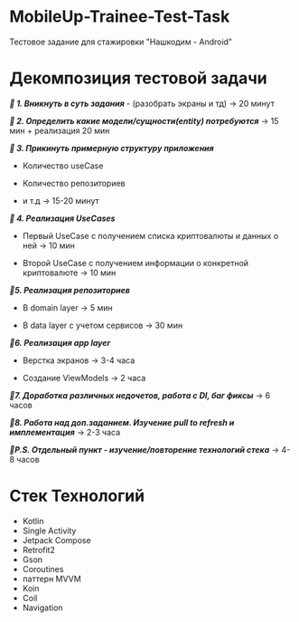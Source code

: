 # MobileUp-Trainee-Test-Task
Тестовое задание для стажировки "Нашкодим - Android"

#  Декомпозиция тестовой задачи

 ***:tada: 1. Вникнуть в суть задания*** - (разобрать экраны и тд) -> 20 минут

 ***:tada: 2. Определить какие модели/сущности(entity) потребуются*** -> 15 мин + реализация 20 мин

***:tada: 3. Прикинуть примерную структуру приложения***

- Количество useCase
* Количество репозиториев
+ и т.д -> 15-20 минут


***:tada: 4. Реализация UseCases***

* Первый UseCase с получением списка криптовалюты и данных о ней -> 10 мин

* Второй UseCase с получением информации о конкретной криптовалюте -> 10 мин

***:tada:5. Реализация репозиториев***

* В domain layer -> 5 мин

* В data layer с учетом сервисов -> 30 мин

***:tada:6. Реализация app layer***

* Верстка экранов -> 3-4 часа

* Создание ViewModels -> 2 часа

***:tada:7. Доработка различных недочетов, работа с DI, баг фиксы*** -> 6 часов

***:tada:8. Работа над доп.заданием. Изучение pull to refresh и имплементация*** -> 2-3 часа

***:tada:P.S. Отдельный пункт - изучение/повторение технологий стека*** -> 4-8 часов


# Стек Технологий 


* Kotlin
* Single Activity
* Jetpack Compose
* Retrofit2
* Gson 
* Coroutines
* паттерн MVVM
* Koin
* Coil
* Navigation

